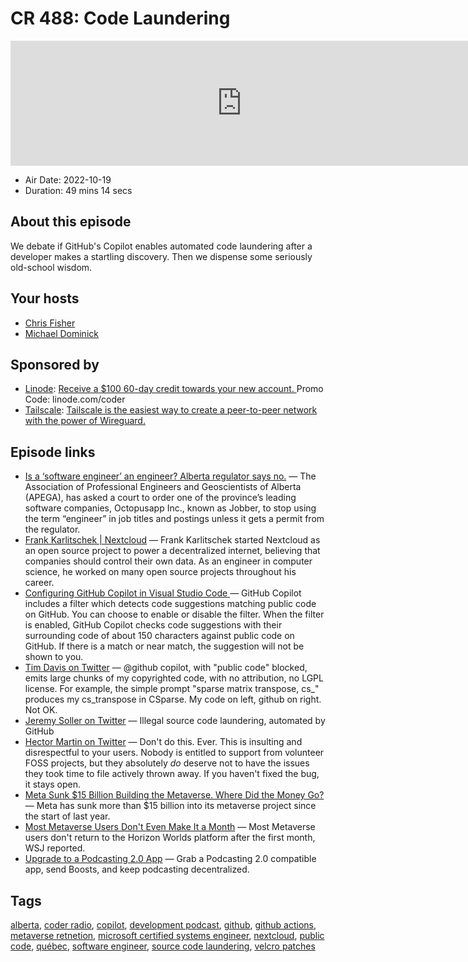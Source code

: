 # CR 488: Code Laundering

<iframe src="https://player.fireside.fm/v2/MLf2ZzhC+sn8mIGXv?theme=dark" width="740" height="200" frameborder="0" scrolling="no"></iframe>

* Air Date: 2022-10-19
* Duration: 49 mins 14 secs

## About this episode

We debate if GitHub's Copilot enables automated code laundering after a developer makes a startling discovery. Then we dispense some seriously old-school wisdom.

## Your hosts
* [Chris Fisher](https://coder.show/hosts/chrislas)
* [Michael Dominick](https://coder.show/hosts/michael)

## Sponsored by

  * [Linode](https://linode.com/coder): [Receive a $100 60-day credit towards your new account. ](https://linode.com/coder) Promo Code: linode.com/coder
  * [Tailscale](https://tailscale.com/coder): [Tailscale is the easiest way to create a peer-to-peer network with the power of Wireguard. ](https://tailscale.com/coder)



## Episode links

  * [Is a ‘software engineer’ an engineer? Alberta regulator says no.](http://web.archive.org/web/20221014214823/https://www.theglobeandmail.com/business/technology/article-is-a-software-engineer-an-engineer-alberta-regulator-says-no-riling-2/ "Is a ‘software engineer’ an engineer? Alberta regulator says no.") — The Association of Professional Engineers and Geoscientists of Alberta (APEGA), has asked a court to order one of the province’s leading software companies, Octopusapp Inc., known as Jobber, to stop using the term “engineer” in job titles and postings unless it gets a permit from the regulator.
  * [Frank Karlitschek | Nextcloud](https://www.linode.com/content/nextcloud-frank-karlitschek/ "Frank Karlitschek | Nextcloud") — Frank Karlitschek started Nextcloud as an open source project to power a decentralized internet, believing that companies should control their own data. As an engineer in computer science, he worked on many open source projects throughout his career.
  * [Configuring GitHub Copilot in Visual Studio Code ](https://docs.github.com/en/copilot/configuring-github-copilot/configuring-github-copilot-in-visual-studio-code#enabling-or-disabling-duplication-detection "Configuring GitHub Copilot in Visual Studio Code ") — GitHub Copilot includes a filter which detects code suggestions matching public code on GitHub. You can choose to enable or disable the filter. When the filter is enabled, GitHub Copilot checks code suggestions with their surrounding code of about 150 characters against public code on GitHub. If there is a match or near match, the suggestion will not be shown to you.
  * [Tim Davis on Twitter](https://twitter.com/DocSparse/status/1581461734665367554 "Tim Davis on Twitter") — @github copilot, with "public code" blocked, emits large chunks of my copyrighted code, with no attribution, no LGPL license. For example, the simple prompt "sparse matrix transpose, cs_" produces my cs_transpose in CSparse. My code on left, github on right. Not OK.
  * [Jeremy Soller on Twitter](https://twitter.com/jeremy_soller/status/1581638803697332226?s=46&t=Z1dp0CQz8_GmfH1cQpUR5w "Jeremy Soller on Twitter") — Illegal source code laundering, automated by GitHub 
  * [Hector Martin on Twitter](https://twitter.com/marcan42/status/1581244983528820741 "Hector Martin on Twitter") — Don't do this. Ever. This is insulting and disrespectful to your users. Nobody is entitled to support from volunteer FOSS projects, but they absolutely *do* deserve not to have the issues they took time to file actively thrown away. If you haven't fixed the bug, it stays open.
  * [Meta Sunk $15 Billion Building the Metaverse. Where Did the Money Go?](https://www.businessinsider.com/meta-lost-15-billion-building-the-metaverse-reality-labs-money-2022-10 "Meta Sunk $15 Billion Building the Metaverse. Where Did the Money Go?") — Meta has sunk more than $15 billion into its metaverse project since the start of last year. 
  * [Most Metaverse Users Don't Even Make It a Month](https://www.businessinsider.com/most-metaverse-users-dont-even-make-it-a-month-wsj-2022-10 "Most Metaverse Users Don't Even Make It a Month") — Most Metaverse users don't return to the Horizon Worlds platform after the first month, WSJ reported.
  * [Upgrade to a Podcasting 2.0 App](https://podcastindex.org/apps?appTypes=app&elements=Value "Upgrade to a Podcasting 2.0 App") — Grab a Podcasting 2.0 compatible app, send Boosts, and keep podcasting decentralized. 



## Tags

[alberta](https://coder.show/tags/alberta), [coder radio](https://coder.show/tags/coder%20radio), [copilot](https://coder.show/tags/copilot), [development podcast](https://coder.show/tags/development%20podcast), [github](https://coder.show/tags/github), [github actions](https://coder.show/tags/github%20actions), [metaverse retnetion](https://coder.show/tags/metaverse%20retnetion), [microsoft certified systems engineer](https://coder.show/tags/microsoft%20certified%20systems%20engineer), [nextcloud](https://coder.show/tags/nextcloud), [public code](https://coder.show/tags/public%20code), [québec](https://coder.show/tags/qu%C3%A9bec), [software engineer](https://coder.show/tags/software%20engineer), [source code laundering](https://coder.show/tags/source%20code%20laundering), [velcro patches](https://coder.show/tags/velcro%20patches)